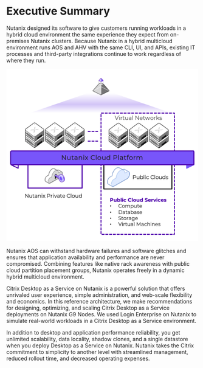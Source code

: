 # Executive Summary

Nutanix designed its software to give customers running workloads in a hybrid cloud environment the same experience they expect from on-premises Nutanix clusters. Because Nutanix in a hybrid multicloud environment runs AOS and AHV with the same CLI, UI, and APIs, existing IT processes and third-party integrations continue to work regardless of where they run.

![This image shows an overview of the Nutanix Cloud Platform (NCP). It shows the ability to stretch NCP from your on-premises datacenter to the Public Cloud seamlessly and shows the ability for NCP to consume native cloud services.](../images/RA-2053_image01.png "Overview of the Nutanix Hybrid Multicloud Software")

Nutanix AOS can withstand hardware failures and software glitches and ensures that application availability and performance are never compromised. Combining features like native rack awareness with public cloud partition placement groups, Nutanix operates freely in a dynamic hybrid multicloud environment.

Citrix Desktop as a Service on Nutanix is a powerful solution that offers unrivaled user experience, simple administration, and web-scale flexibility and economics. In this reference architecture, we make recommendations for designing, optimizing, and scaling Citrix Desktop as a Service deployments on Nutanix G9 Nodes. We used Login Enterprise on Nutanix to simulate real-world workloads in a Citrix Desktop as a Service environment.

In addition to desktop and application performance reliability, you get unlimited scalability, data locality, shadow clones, and a single datastore when you deploy Desktop as a Service on Nutanix. Nutanix takes the Citrix commitment to simplicity to another level with streamlined management, reduced rollout time, and decreased operating expenses.